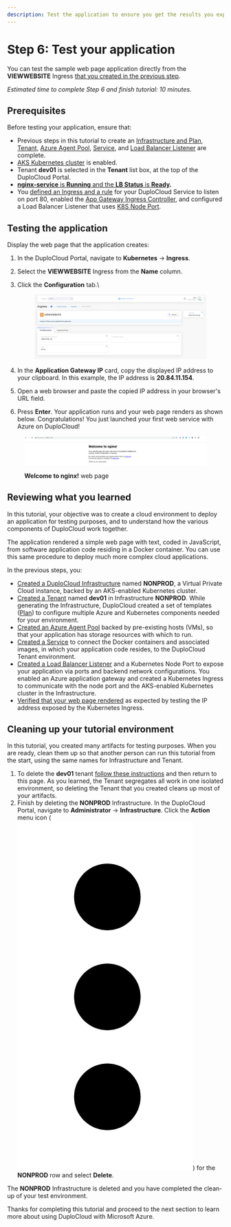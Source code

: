 ```yaml
---
description: Test the application to ensure you get the results you expect
---
```


# Step 6: Test your application

You can test the sample web page application directly from the **VIEWWEBSITE** Ingress [that you created in the previous step](step-5-create-a-load-balancer.md#add-kubernetes-ingress).&#x20;

_Estimated time to complete Step 6 and finish tutorial: 10 minutes._

## Prerequisites

Before testing your application, ensure that:&#x20;

* Previous steps in this tutorial to create an [Infrastructure and Plan](step-1-infrastructure.md), [Tenant](step-2-tenant.md), [Azure Agent Pool](step-3-create-azure-agent-pool.md), [Service](step-4-create-app-via-k8s.md), and [Load Balancer Listener](step-5-create-a-load-balancer.md) are complete.
* [AKS Kubernetes cluster](step-1-infrastructure.md#enabling-the-aks-kubernetes-cluster) is enabled.
* Tenant **dev01** is selected in the **Tenant** list box, at the top of the DuploCloud Portal.
* [**nginx-service** is **Running** and the **LB Status** is **Ready**](step-5-create-a-load-balancer.md)**.**
* You [defined an Ingress and a rule](step-6-test-the-application.md#add-kubernetes-ingress) for your DuploCloud Service to listen on port 80, enabled the [App Gateway Ingress Controller](step-6-test-the-application.md#enable-the-ingress-controller), and configured a Load Balancer Listener that uses [K8S Node Port](step-6-test-the-application.md#adding-and-configuring-a-load-balancer).

## Testing the application

Display the web page that the application creates:

1. In the DuploCloud Portal, navigate to **Kubernetes** -> **Ingress**.
2. Select the **VIEWWEBSITE** Ingress from the **Name** column.
3.  Click the **Configuration** tab.\


    <figure><img src="../../.gitbook/assets/reallyfixed.png" alt=""><figcaption></figcaption></figure>
4. In the **Application Gateway IP** card, copy the displayed IP address to your clipboard. In this example, the IP address is **20.84.11.154**.&#x20;
5. Open a web browser and paste the copied IP address in your browser's URL field.&#x20;
6. Press **Enter**. Your application runs and your web page renders as shown below. Congratulations! You just launched your first web service with Azure on DuploCloud!&#x20;

<figure><img src="../../.gitbook/assets/Azure_GS_viewebsite_3.png" alt=""><figcaption><p><strong>Welcome to nginx!</strong> web page</p></figcaption></figure>

## Reviewing what you learned

In this tutorial, your objective was to create a cloud environment to deploy an application for testing purposes, and to understand how the various components of DuploCloud work together.&#x20;

The application rendered a simple web page with text, coded in JavaScript, from software application code residing in a Docker container. You can use this same procedure to deploy much more complex cloud applications.&#x20;

In the previous steps, you:

* [Created a DuploCloud Infrastructure](step-1-infrastructure.md) named **NONPROD**, a Virtual Private Cloud instance, backed by an AKS-enabled Kubernetes cluster.&#x20;
* [Created a Tenant](step-2-tenant.md) named **dev01** in Infrastructure **NONPROD**. While generating the Infrastructure, DuploCloud created a set of templates ([Plan](step-1-infrastructure.md)) to configure multiple Azure and Kubernetes components needed for your environment.
* [Created an Azure Agent Pool](step-3-create-azure-agent-pool.md) backed by pre-existing hosts (VMs), so that your application has storage resources with which to run.
* [Created a Service](step-4-create-app-via-k8s.md) to connect the Docker containers and associated images, in which your application code resides, to the DuploCloud Tenant environment.
* [Created a Load Balancer Listener](step-5-create-a-load-balancer.md) and a Kubernetes Node Port to expose your application via ports and backend network configurations. You enabled an Azure application gateway and created a Kubernetes Ingress to communicate with the node port and the AKS-enabled Kubernetes cluster in the Infrastructure.
* [Verified that your web page rendered](step-6-test-the-application.md) as expected by testing the IP address exposed by the  Kubernetes Ingress.

## Cleaning up your tutorial environment

In this tutorial, you created many artifacts for testing purposes. When you are ready, clean them up so that another person can run this tutorial from the start, using the same names for Infrastructure and Tenant.

1. To delete the **dev01** tenant [follow these instructions](../../access-control/tenant-access/deleting-a-tenant.md) and then return to this page. As you learned, the Tenant segregates all work in one isolated environment, so deleting the Tenant that you created cleans up most of your artifacts.
2. Finish by deleting the **NONPROD** Infrastructure. In the DuploCloud Portal, navigate to **Administrator** -> **Infrastructure**. Click the **Action** menu icon (<img src="../../.gitbook/assets/image (4) (3).png" alt="" data-size="line">) for the **NONPROD** row and select **Delete**.&#x20;

The **NONPROD** Infrastructure is deleted and you have completed the clean-up of your test environment.

Thanks for completing this tutorial and proceed to the next section to learn more about using DuploCloud with Microsoft Azure.
